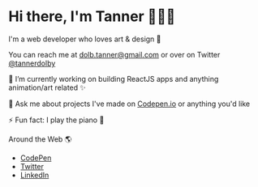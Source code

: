 # Hi there, I'm Tanner 👋👨‍💻

I'm a web developer who loves art & design 🎨 

You can reach me at dolb.tanner@gmail.com or over on Twitter [@tannerdolby](https://twitter.com/tannerdolby)

🔭 I’m currently working on building ReactJS apps and anything animation/art related ✨

💬 Ask me about projects I've made on [Codepen.io](https://codepen.io/tannerdolby) or anything you'd like

⚡ Fun fact: I play the piano 🎹

Around the Web 🌎
* [CodePen](https://codepen.io/tannerdolby)
* [Twitter](https://codepen.io/tannerdolby)
* [LinkedIn](https://www.linkedin.com/in/tanner-dolby/)

